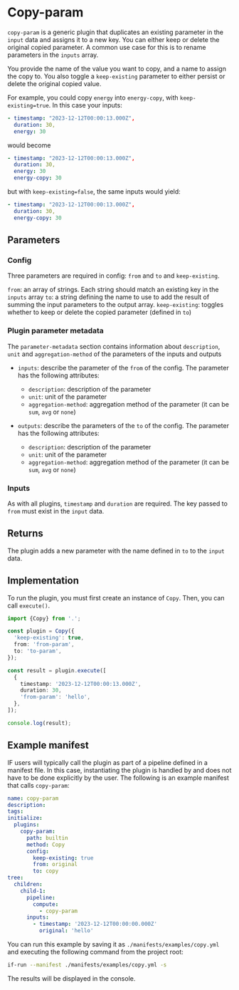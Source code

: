 # Copy-param

`copy-param` is a generic plugin that duplicates an existing parameter in the `input` data and assigns it to a new key. You can either keep or delete the original copied parameter. A common use case for this is to rename parameters in the `inputs` array.

You provide the name of the value you want to copy, and a name to assign the copy to. You also toggle a `keep-existing` parameter to either persist or delete the original copied value.

For example, you could copy `energy` into `energy-copy`, with `keep-existing=true`. In this case your inputs:

```yaml
- timestamp: "2023-12-12T00:00:13.000Z",
  duration: 30,
  energy: 30
```

would become

```yaml
- timestamp: "2023-12-12T00:00:13.000Z",
  duration: 30,
  energy: 30
  energy-copy: 30
```

but with `keep-existing=false`, the same inputs would yield:

```yaml
- timestamp: "2023-12-12T00:00:13.000Z",
  duration: 30,
  energy-copy: 30
```

## Parameters

### Config

Three parameters are required in config: `from` and `to` and `keep-existing`.

`from`: an array of strings. Each string should match an existing key in the `inputs` array
`to`: a string defining the name to use to add the result of summing the input parameters to the output array.
`keep-existing`: toggles whether to keep or delete the copied parameter (defined in `to`)

### Plugin parameter metadata

The `parameter-metadata` section contains information about `description`, `unit` and `aggregation-method` of the parameters of the inputs and outputs

- `inputs`: describe the parameter of the `from` of the config. The parameter has the following attributes:

  - `description`: description of the parameter
  - `unit`: unit of the parameter
  - `aggregation-method`: aggregation method of the parameter (it can be `sum`, `avg` or `none`)

- `outputs`: describe the parameters of the `to` of the config. The parameter has the following attributes:
  - `description`: description of the parameter
  - `unit`: unit of the parameter
  - `aggregation-method`: aggregation method of the parameter (it can be `sum`, `avg` or `none`)

### Inputs

As with all plugins, `timestamp` and `duration` are required. The key passed to `from` must exist in the `input` data.

## Returns

The plugin adds a new parameter with the name defined in `to` to the `input` data.

## Implementation

To run the plugin, you must first create an instance of `Copy`. Then, you can call `execute()`.

```typescript
import {Copy} from '.';

const plugin = Copy({
  'keep-existing': true,
  from: 'from-param',
  to: 'to-param',
});

const result = plugin.execute([
  {
    timestamp: '2023-12-12T00:00:13.000Z',
    duration: 30,
    'from-param': 'hello',
  },
]);

console.log(result);
```

## Example manifest

IF users will typically call the plugin as part of a pipeline defined in a manifest file. In this case, instantiating the plugin is handled by and does not have to be done explicitly by the user. The following is an example manifest that calls `copy-param`:

```yaml
name: copy-param
description:
tags:
initialize:
  plugins:
    copy-param:
      path: builtin
      method: Copy
      config:
        keep-existing: true
        from: original
        to: copy
tree:
  children:
    child-1:
      pipeline:
        compute:
          - copy-param
      inputs:
        - timestamp: '2023-12-12T00:00:00.000Z'
          original: 'hello'
```

You can run this example by saving it as `./manifests/examples/copy.yml` and executing the following command from the project root:

```sh
if-run --manifest ./manifests/examples/copy.yml -s
```

The results will be displayed in the console.
